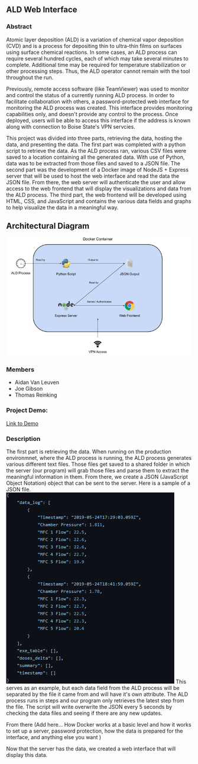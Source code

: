 ## ALD Web Interface

### Abstract

Atomic layer deposition (ALD) is a variation of chemical vapor deposition (CVD) and is a process for depositing thin to ultra-thin films on surfaces using surface chemical reactions. In some cases, an ALD process can require several hundred cycles, each of which may take several minutes to complete. Additional time may be required for temperature stabilization or other processing steps. Thus, the ALD operator cannot remain with the tool throughout the run.

Previously, remote access software (like TeamViewer) was used to monitor and control the status of a currently running ALD process. In order to facilitate collaboration with others, a password-protected web interface for monitoring the ALD process was created. This interface provides monitoring capabilities only, and doesn't provide any control to the process. Once deployed, users will be able to access this interface if the address is known along with connection to Boise State's VPN servcies. 

This project was divided into three parts, retrieving the data, hosting the data, and presenting the data. The first part was completed with a python script to retrieve the data. As the ALD process ran, various CSV files were saved to a location containing all the generated data. With use of Python, data was to be extracted from those files and saved to a JSON file. The second part was the development of a Docker image of NodeJS + Express server that will be used to host the web interface and read the data the JSON file. From there, the web server will authenticate the user and allow access to the web frontend that will display the visualizations and data from the ALD process. The third part, the web frontend will be developed using HTML, CSS, and JavaScript and contains the various data fields and graphs to help visualize the data in a meaningful way.  


## Architectural Diagram
![Image](/cs481.PNG)

### Members
- Aidan Van Leuven
- Joe Gibson
- Thomas Reinking

### Project Demo:
[Link to Demo](https://www.youtube.com/watch?v=IQVHthhIJsw)

### Description 
The first part is retrieving the data. When running on the production environmnet, where the ALD process is running, the ALD process generates various different text 
files. Those files get saved to a shared folder in which the server (our program) will grab those files and parse them to extract the meaningful information in them. 
From there, we create a JSON (JavaScript Object Notation) object that can be sent to the server. Here is a sample of a JSON file. 
![Image](/cs481-json.PNG)
This serves as an example, but each data field from the ALD process will be separated by the file it came from and will have it's own attribute. The ALD process runs 
in steps and our program only retrieves the latest step from the file. The script will write overwrite the JSON every 5 seconds by checking the data files and seeing 
if there are any new updates. 

From there (Add here... How Docker works at a basic level and how it works to set up a server, password protection, how the data is prepared for the interface, and anything else you want )

Now that the server has the data, we created a web interface that will display this data. 
